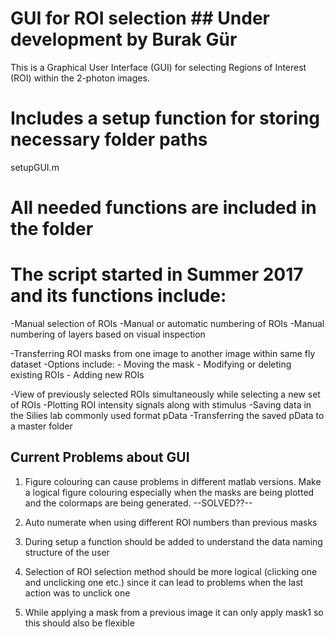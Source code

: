 # GUI for ROI selection ## Under development by Burak Gür
This is a Graphical User Interface (GUI) for selecting Regions of Interest (ROI) within the 2-photon images. 

# Includes a setup function for storing necessary folder paths
setupGUI.m

# All needed functions are included in the folder

# The script started in Summer 2017 and its functions include:
-Manual selection of ROIs
-Manual or automatic numbering of ROIs
-Manual numbering of layers based on visual inspection

-Transferring ROI masks from one image to another image within same fly dataset
-Options include:
	- Moving the mask
	- Modifying or deleting existing ROIs
	- Adding new ROIs

-View of previously selected ROIs simultaneously while selecting a new set of ROIs
-Plotting ROI intensity signals along with stimulus
-Saving data in the Silies lab commonly used format pData
-Transferring the saved pData to a master folder

## Current Problems about GUI ##

1) Figure colouring can cause problems in different matlab versions. Make a logical figure colouring especially when the masks are being plotted and the colormaps are being generated. --SOLVED??--

2) Auto numerate when using different ROI numbers than previous masks

3) During setup a function should be added to understand the data naming structure of the user

4) Selection of ROI selection method should be more logical (clicking one and unclicking one etc.) since it can lead to problems when the last action was to unclick one 

5) While applying a mask from a previous image it can only apply mask1 so this should also be flexible